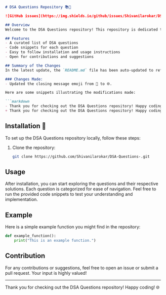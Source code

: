 ```markdown
# DSA Questions Repository 📚🤖

![GitHub issues](https://img.shields.io/github/issues/Shivanilarokar/DSA-Questions-) ![GitHub forks](https://img.shields.io/github/forks/Shivanilarokar/DSA-Questions-) ![GitHub stars](https://img.shields.io/github/stars/Shivanilarokar/DSA-Questions-) ![GitHub license](https://img.shields.io/github/license/Shivanilarokar/DSA-Questions-)

## Overview
Welcome to the DSA Questions repository! This repository is dedicated to helping developers enhance their data structures and algorithms skills through a collection of questions and solutions in various programming languages.

## Features
- A curated list of DSA questions
- Code snippets for each question
- Easy to follow installation and usage instructions
- Open for contributions and suggestions

## Summary of the Changes
In the latest update, the `README.md` file has been auto-updated to reflect some minor changes in the text. The emoji used in the closing message has been updated to enhance the overall aesthetic of the repository.

### Changes Made:
- Updated the closing message emoji from 🤖 to 🌐.

Here are some snippets illustrating the modifications made:

```markdown
- Thank you for checking out the DSA Questions repository! Happy coding! 🤖
+ Thank you for checking out the DSA Questions repository! Happy coding! 🌐
```

## Installation 🚀
To set up the DSA Questions repository locally, follow these steps:

1. Clone the repository:
    ```bash
    git clone https://github.com/Shivanilarokar/DSA-Questions-.git
    ```

## Usage
After installation, you can start exploring the questions and their respective solutions. Each question is categorized for ease of navigation. Feel free to run the provided code snippets to test your understanding and implementation.

## Example
Here is a simple example function you might find in the repository:

```python
def example_function():
    print("This is an example function.")
```

## Contribution
For any contributions or suggestions, feel free to open an issue or submit a pull request. Your input is highly valued!

---

Thank you for checking out the DSA Questions repository! Happy coding! 🌐
```